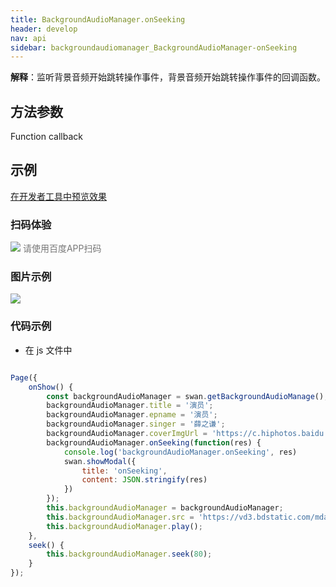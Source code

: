 ```yaml
---
title: BackgroundAudioManager.onSeeking
header: develop
nav: api
sidebar: backgroundaudiomanager_BackgroundAudioManager-onSeeking
---
```



 
**解释**：监听背景音频开始跳转操作事件，背景音频开始跳转操作事件的回调函数。

 
## 方法参数

Function callback

## 示例

<a href="swanide://fragment/9a6224313c658e1fb3911b90fb6749841573423783140" title="在开发者工具中预览效果" target="_self">在开发者工具中预览效果</a>


### 扫码体验

<div class='scan-code-container'>
    <img src="https://b.bdstatic.com/miniapp/assets/images/doc_demo/fragment_BackgroundAudioManagerOnSeeking.png" class="demo-qrcode-image" />
    <font color=#777 12px>请使用百度APP扫码</font>
</div>

### 图片示例 


<div class="m-doc-custom-examples">
    <div class="m-doc-custom-examples-correct">
        <img src="https://b.bdstatic.com/miniapp/images/onseek.gif">
    </div>
    <div class="m-doc-custom-examples-correct">
        <img src=" ">
    </div>
    <div class="m-doc-custom-examples-correct">
        <img src=" ">
    </div>     
</div>

### 代码示例 



* 在 js 文件中

```javascript

Page({
    onShow() {
        const backgroundAudioManager = swan.getBackgroundAudioManage();
        backgroundAudioManager.title = '演员';
        backgroundAudioManager.epname = '演员';
        backgroundAudioManager.singer = '薛之谦';
        backgroundAudioManager.coverImgUrl = 'https://c.hiphotos.baidu.com/super/pic/item/8b13632762d0f703e34c0f6304fa513d2797c597.jpg';
        backgroundAudioManager.onSeeking(function(res) {
            console.log('backgroundAudioManager.onSeeking', res)
            swan.showModal({
                title: 'onSeeking',
                content: JSON.stringify(res)
            })
        });
        this.backgroundAudioManager = backgroundAudioManager;
        this.backgroundAudioManager.src = 'https://vd3.bdstatic.com/mda-ic7mxzt5cvz6f4y5/mda-ic7mxzt5cvz6f4y5.mp3';
        this.backgroundAudioManager.play();
    },
    seek() {
        this.backgroundAudioManager.seek(80);
    }
});

```
